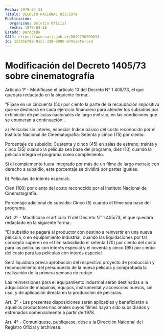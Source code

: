 ```yaml
---
Fecha: 1979-04-11
Título: DECRETO NACIONAL 833/1979
Publicación:
  Organismo: Boletín Oficial
  Fecha: 1979-04-18
Estado: Derogada
SAIJ: https://www.saij.gob.ar/DN19790000833
Id: 123456789-0abc-338-0000-9791soterced
---
```

# Modificación del Decreto 1405/73 sobre cinematografía

<a id="1"></a>
Artículo 1º - Modifícase el artículo 10 del Decreto N° 1.405/73, el que quedará redactado en la siguiente forma:.

"Fíjase en un cincuenta (50) por ciento la parte de la recaudación impositiva que se destinará en cada ejercicio financiero para atender los subsidios por exhibición de películas nacionales de largo metraje, en las condiciones que se enumeran a continuación:.

a) Películas sin interés, especial: Indice básico del costo reconocido por el Instituto Nacional de Cinematografía: Setenta y cinco (75) por ciento.

Porcentaje de subsidio: Cuarenta y cinco (45) en salas de estreno; treinta y cinco (35) cuando la película sea base del programa, diez (10) cuando la película integra el programa como complemento.

Si el complemento fuera integrado por más de un filme de largo metraje con derecho a subsidio, este porcentaje se dividirá por partes iguales.

b) Películas de interés especial:.

Cien (100) por ciento del costo reconocido por el Instituto Nacional de Cinematografía.

Porcentaje adicional de subsidio: Cinco (5) cuando el filme sea base del programa.

<a id="2"></a>
Art. 2º - Modifícase el artículo 11 del Decreto N° 1.405/73, el que quedará redactado en la siguiente forma:.

"El subsidio se pagará al productor con destino a reinvertir en una nueva película, o en equipamiento industrial, cuando las liquidaciones por tal concepto superen en el film subsidiado el setenta (70) por ciento del costo para las películas con interés especial y el noventa y cinco (95) por ciento del costo para las películas con interés especial.

Será liquidado previa aprobación del respectivo proyecto de producción y reconocimiento del presupuesto de la nueva película y comprobada la realización de la primera semana de rodaje.

Las reinversiones para el equipamiento industrial serán destinadas a la adquisición de máquinas, equipos, instrumental y accesorios nuevos, sin uso, y de aplicación directa en la producción de películas.

<a id="3"></a>
Art. 3º - Las presentes disposiciones serán aplicables y beneficiarán a aquellos productores nacionales cuyos filmes hayan sido subsidiados y estrenados comercialmente a partir de 1978.

<a id="4"></a>
Art. 4º - Comuníquese, publíquese, dése a la Dirección Naiconal del Registro Oficial y archívese.
